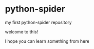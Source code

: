 # python-spider
my first python-spider repository

welcome to this!

I hope you can learn something from here
